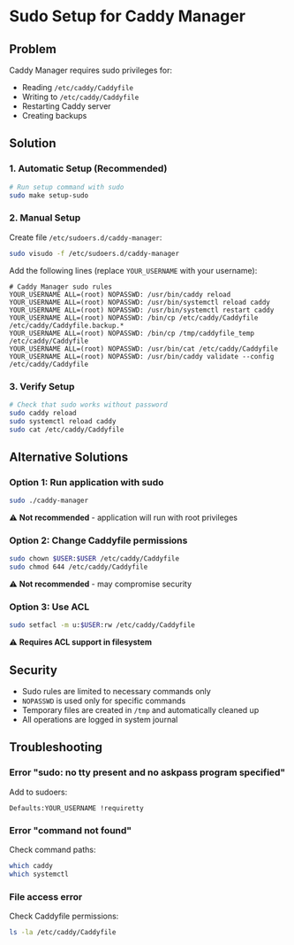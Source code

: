 # Sudo Setup for Caddy Manager

## Problem
Caddy Manager requires sudo privileges for:
- Reading `/etc/caddy/Caddyfile`
- Writing to `/etc/caddy/Caddyfile`
- Restarting Caddy server
- Creating backups

## Solution

### 1. Automatic Setup (Recommended)

```bash
# Run setup command with sudo
sudo make setup-sudo
```

### 2. Manual Setup

Create file `/etc/sudoers.d/caddy-manager`:

```bash
sudo visudo -f /etc/sudoers.d/caddy-manager
```

Add the following lines (replace `YOUR_USERNAME` with your username):

```
# Caddy Manager sudo rules
YOUR_USERNAME ALL=(root) NOPASSWD: /usr/bin/caddy reload
YOUR_USERNAME ALL=(root) NOPASSWD: /usr/bin/systemctl reload caddy
YOUR_USERNAME ALL=(root) NOPASSWD: /usr/bin/systemctl restart caddy
YOUR_USERNAME ALL=(root) NOPASSWD: /bin/cp /etc/caddy/Caddyfile /etc/caddy/Caddyfile.backup.*
YOUR_USERNAME ALL=(root) NOPASSWD: /bin/cp /tmp/caddyfile_temp /etc/caddy/Caddyfile
YOUR_USERNAME ALL=(root) NOPASSWD: /usr/bin/cat /etc/caddy/Caddyfile
YOUR_USERNAME ALL=(root) NOPASSWD: /usr/bin/caddy validate --config /etc/caddy/Caddyfile
```

### 3. Verify Setup

```bash
# Check that sudo works without password
sudo caddy reload
sudo systemctl reload caddy
sudo cat /etc/caddy/Caddyfile
```

## Alternative Solutions

### Option 1: Run application with sudo
```bash
sudo ./caddy-manager
```
⚠️ **Not recommended** - application will run with root privileges

### Option 2: Change Caddyfile permissions
```bash
sudo chown $USER:$USER /etc/caddy/Caddyfile
sudo chmod 644 /etc/caddy/Caddyfile
```
⚠️ **Not recommended** - may compromise security

### Option 3: Use ACL
```bash
sudo setfacl -m u:$USER:rw /etc/caddy/Caddyfile
```
⚠️ **Requires ACL support in filesystem**

## Security

- Sudo rules are limited to necessary commands only
- `NOPASSWD` is used only for specific commands
- Temporary files are created in `/tmp` and automatically cleaned up
- All operations are logged in system journal

## Troubleshooting

### Error "sudo: no tty present and no askpass program specified"
Add to sudoers:
```
Defaults:YOUR_USERNAME !requiretty
```

### Error "command not found"
Check command paths:
```bash
which caddy
which systemctl
```

### File access error
Check Caddyfile permissions:
```bash
ls -la /etc/caddy/Caddyfile
``` 